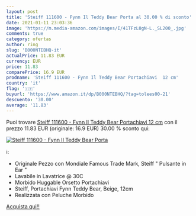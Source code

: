 ```yaml
---
layout: post
title: 'Steiff 111600 - Fynn Il Teddy Bear Porta al 30.00 % di sconto'
date: 2021-01-11 23:03:36
image: 'https://m.media-amazon.com/images/I/41TFzL0gN-L._SL200_.jpg'
comments: true
category: ofertas
author: ring
slug: 'B000NTEBHQ-it'
actualPrice: 11.83 EUR
currency: EUR
price: 11.83
comparePrice: 16.9 EUR
prodname: 'Steiff 111600 - Fynn Il Teddy Bear Portachiavi  12 cm'
country: 'it'
flag: '🇮🇹'
buyurl: 'https://www.amazon.it/dp/B000NTEBHQ/?tag=tolees00-21'
descuento: '30.00'
average: '11.83'
---
```


Puoi trovare [Steiff 111600 - Fynn Il Teddy Bear Portachiavi  12 cm](https://www.amazon.it/dp/B000NTEBHQ/?tag=tolees00-21) con il prezzo 11.83 EUR (originale: 16.9 EUR) 30.00 % sconto qui:

[![Steiff 111600 - Fynn Il Teddy Bear Porta](https://m.media-amazon.com/images/I/41TFzL0gN-L._SL200_.jpg)](https://www.amazon.it/dp/B000NTEBHQ/?tag=tolees00-21)

ℹ️:

- Originale Pezzo con Mondiale Famous Trade Mark, Steiff " Pulsante in Ear "
- Lavabile in Lavatrice @ 30C
- Morbido Huggable Orsetto Portachiavi
- Steiff, Portachiavi Fynn Teddy Bear, Beige, 12cm
- Realizzata con Peluche Morbido

[Acquista qui!!](https://www.amazon.it/dp/B000NTEBHQ/?tag=tolees00-21)
